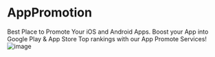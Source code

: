 # AppPromotion
Best Place to Promote Your iOS and Android Apps. Boost your App into Google Play &amp; App Store Top rankings with our App Promote Services!
![image](https://github.com/patilsp/AppPromotion/assets/35653819/37aa855d-0d60-4fca-b98b-a86d9d6b120a)


